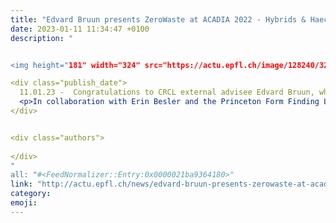 ```yaml
---
title: "Edvard Bruun presents ZeroWaste at ACADIA 2022 - Hybrids & Haecceities"
date: 2023-01-11 11:34:47 +0100
description: "


<img height="181" width="324" src="https://actu.epfl.ch/image/128240/324x182.jpg">

<div class="publish_date">
  11.01.23 -  Congratulations to CRCL external advisee Edvard Bruun, who presented research on robotic dis- and reassembly of timber structures at ACADIA 2022.<br />
  <p>In collaboration with Erin Besler and the Princeton Form Finding Lab, PhD candidate and CRCL advisee Edvard Bruun presented ZeroWaste: Towards the Robotic Disassembly and Reuse of Conventional Timber Stick Frame Structures at ACADIA 2022. The project proposes a computational method of deconstructing and reassembling an existing frame structure as a means of reducing the use of new construction material. The process begins by utilizing 3D imaging technology to build a topological graph of the structural members, which represents how they are supported. This is used to generate a robotic disassembly sequence executed by multiple robotic arms for a scaffold-free dis- and reassembly. Though the paper demonstrates this process on a prototype structure, the approach is designed to be adaptable to similar structures towards rethinking material circulation and waste streams in construction.</p>
</div>


<div class="authors">
  
</div>
"
all: "#<FeedNormalizer::Entry:0x0000021ba9364180>"
link: "http://actu.epfl.ch/news/edvard-bruun-presents-zerowaste-at-acadia-2022-hyb"
category:
emoji:
---
```

